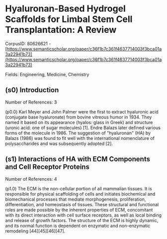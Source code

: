 # Hyaluronan-Based Hydrogel Scaffolds for Limbal Stem Cell Transplantation: A Review

CorpusID: 80626621 - [https://www.semanticscholar.org/paper/c36f1b7c361f4637714003f3bca01a3a22941b73](https://www.semanticscholar.org/paper/c36f1b7c361f4637714003f3bca01a3a22941b73)

Fields: Engineering, Medicine, Chemistry

## (s0) Introduction
Number of References: 3

(p0.0) Karl Meyer and John Palmer were the first to extract hyaluronic acid (conjugate base hyaluronate) from bovine vitreous humor in 1934. They named it based on its appearance (hyalos: glass in Greek) and structure (uronic acid: one of sugar molecules) [1]. Endre Balazs later defined various forms of the molecule in 1986. The suggestion of "hyaluronan" (HA) by Balazs (1986) was found to fit well with the international nomenclature of polysaccharides and was subsequently adopted [2].
## (s1) Interactions of HA with ECM Components and Cell Receptor Proteins
Number of References: 4

(p1.0) The ECM is the non-cellular portion of all mammalian tissues. It is responsible for physical scaffolding of cells and initiates biochemical and biomechanical processes that mediate morphogenesis, proliferation, differentiation, and homeostasis of tissues. These structural and functional roles are made possible by the inherent properties of ECM, concomitant with its direct interaction with cell surface receptors, as well as local binding and release of growth factors. The structure of the ECM is highly dynamic, and its normal function is dependent on enzymatic and non-enzymatic remodeling [44][45][46][47].
